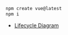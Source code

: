 ```sh
npm create vue@latest
npm i
```

- [Lifecycle Diagram](https://vuejs.org/guide/essentials/lifecycle.html)
